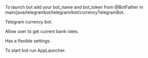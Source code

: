 To launch bot add your bot_name and bot_token from @BotFather
in main/java/telegrambot/telegram/bot/currencyTelegramBot.

Telegram currency bot.

Allow user to get current bank rates.

Has a flexible settings.

To start bot run AppLauncher.